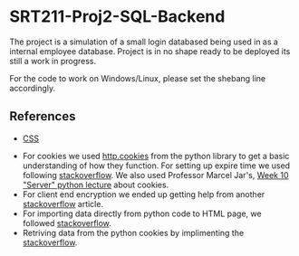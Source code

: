 # SRT211-Proj2-SQL-Backend
The project is a simulation of a small login databased being used in as a internal employee database. Project is in no shape ready to be deployed its still a work in progress.

For the code to work on Windows/Linux, please set the shebang line accordingly.

## References
* [CSS](https://codepen.io/boltaway/pen/afpow)
- For cookies we used [http.cookies](https://docs.python.org/3/library/http.cookies.html#module-http.cookies) from the python library to get a basic understanding of how they function. For setting up expire time we used following [stackoverflow](https://stackoverflow.com/a/6557039). We also used Professor Marcel Jar's, [Week 10 "Server" python lecture](http://marceljar.ca/courses/srt311/presentations/apache/presentation/#/20/0/0) about cookies.
- For client end encryption we ended up getting help from another [stackoverflow](https://stackoverflow.com/questions/34952392/simple-way-to-hash-password-client-side-right-before-submitting-form) article.
- For importing data directly from python code to HTML page, we followed [stackoverflow](https://stackoverflow.com/a/41355113).
- Retriving data from the python cookies by implimenting the [stackoverflow](https://stackoverflow.com/a/921652).